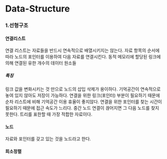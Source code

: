 # Data-Structure
### 1.선형구조
#### 연결리스트
연결 리스트는 자료들을 반드시 연속적으로 배열시키지는 않는다.
자료 항목의 순서에 따라 노드의 포인터를 이용하여 다음 자료를 연결시킨다.
동적 메모리에 할당된 링크에 의해 연결된 유한 개수의 데이터 원소들
##### 특징
링크 값을 변화시키는 것 만으로 노드의 삽입 삭제가 용이하다.
기억공간이 연속적으로 놓여 있지 않아도 저장이 가능하다.
연결을 위한 링크(포인터) 부분이 필요하기 때문에 순차 리스트에 비해 기억공간 이용 휴율이 좋지않다.
연결을 위한 포인터를 찾는 시간이 필요하기 때문에 접근 속도가 느리다.
중간 노드 연결이 끊어지면 그 다음 노드를 찾지 못한다.
트리를 표한할 때 가장 적합한 자료이다.

#### 노드
자료와 포인터를 갖고 있는 것을 노드라고 한다.

#### 희소정렬
